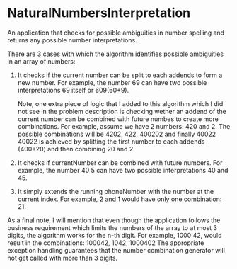 # NaturalNumbersInterpretation
An application that checks for possible ambiguities in number spelling and returns any possible number interpretations.

There are 3 cases with which the algorithm identifies possible ambiguities in an array of numbers:
1. It checks if the current number can be split to each addends to form a new number.
   For example, the number 69 can have two possible interpretations 69 itself or 609(60+9).

   Note, one extra piece of logic that I added to this algorithm which I did not see in the problem description is
   checking wether an addend of the current number can be combined with future numbes to create more combinations.
   For example, assume we have 2 numbers: 420 and 2.
   The possible combinations will be 4202, 422, 400202 and finally 40022
   40022 is achieved by splitting the first number to each addends (400+20) and then combining 20 and 2.

2. It checks if currentNumber can be combined with future numbers.
   For example, the number 40 5 can have two possible interpretations 40 and 45.

3.  It simply extends the running phoneNumber with the number at the current index.
    For example, 2 and 1 would have only one combination: 21.

As a final note, I will mention that even though the application follows the business requirement which limits
the numbers of the array to at most 3 digits, the algorithm works for the n-th digit.
For example, 1000 42, would result in the combinations:
100042, 1042, 1000402
The appropriate exception handling guarantees that the number combination generator will not get called with more than 3 digits.

